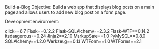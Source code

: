 Build-a-Blog 
Objective: Build a web app that displays blog posts on a main page and allows
           users to add new blog post on a form page. 

Development environment:

click==6.7
Flask==0.12.2
Flask-SQLAlchemy==2.3.2
Flask-WTF==0.14.2
itsdangerous==0.24
Jinja2==2.10
MarkupSafe==1.0
PyMySQL==0.8.0
SQLAlchemy==1.2.0
Werkzeug==0.13
WTForm==1.0
WTForms==2.1
